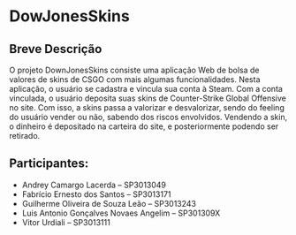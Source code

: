 # DowJonesSkins
## Breve Descrição
  O projeto DownJonesSkins consiste uma aplicação Web de bolsa de valores de skins de CSGO com mais algumas funcionalidades. Nesta aplicação, o usuário se cadastra e vincula sua conta à Steam. Com a conta vinculada, o usuário deposita suas skins de Counter-Strike Global Offensive no site. 
  Com isso, a skins passa a valorizar e desvalorizar, sendo do feeling do usuário vender ou não, sabendo dos riscos envolvidos. Vendendo a skin, o dinheiro é depositado na carteira do site, e posteriormente podendo ser retirado.

## Participantes:
* Andrey Camargo Lacerda – SP3013049 
* Fabrício Ernesto dos Santos – SP3013171 
* Guilherme Oliveira de Souza Leão – SP3013243 
* Luis Antonio Gonçalves Novaes Angelim – SP301309X 
* Vitor Urdiali – SP3013111 